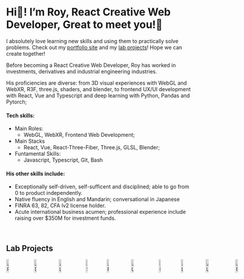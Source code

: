 # Hi👋! I’m Roy, React Creative Web Developer, Great to meet you!👋

I absolutely love learning new skills and using them to practically solve problems. Check out my [portfolio site](https://creative-ataraxia.github.io) and my <a href="#lab">lab projects</a>! Hope we can create together!

Before becoming a React Creative Web Developer, Roy has worked in investments, derivatives and industrial engineering industries.

His proficiencies are diverse: from 3D visual experiences with WebGL and WebXR, R3F, three.js, shaders, and blender, to frontend UX/UI development with React, Vue and Typescript and deep learning with Python, Pandas and Pytorch;

#### Tech skills:
* Main Roles: 
  - WebGL, WebXR, Frontend Web Development;
* Main Stacks
  - React, Vue, React-Three-Fiber, Three.js, GLSL, Blender;
* Funtamental Skills:
  - Javascript, Typescript, Git, Bash 

#### His other skills include:
-	Exceptionally self-driven, self-sufficent and disciplined; able to go from 0 to product independently.
-	Native fluency in English and Mandarin; conversational in Japanese
-	FINRA 63, 82, CFA lv2 license holder.
-	Acute international business acumen; professional experience include raising over $350M for investment funds.

<br>

<section id="lab">
  <h1>Lab Projects</h1>
</section>

<div style="display:flex;flex-direction:row;gap:1rem;">
<a href="https://creative-ataraxia.github.io/" rel='author' target='_blank'>
  <img src="https://creative-ataraxia.github.io/social/new_portfolio.png" width=35% height=35% alt="Portfolio">
</a>
<a href="https://creative-ataraxia.github.io/dddance/" rel='author' target='_blank'>
  <img src="https://creative-ataraxia.github.io/social/dddance.png" width=35% height=35% alt="Dance! Lights!">
</a>
<a href="https://creative-ataraxia.github.io/vivid-landing-page/" rel='author' target='_blank'>
  <img src="https://creative-ataraxia.github.io/social/vivid_landing_page.png" width=35% height=35% alt="Landing Page 1">
</a>
<a href="https://creative-ataraxia.github.io/meet-the-team-page/" rel='author' target='_blank'>
  <img src="https://creative-ataraxia.github.io/social/meet-the-team-page.png" width=35% height=35% alt="Scroll UI">
</a>
<a href="https://creative-ataraxia.github.io/roy-portfolio-ception/" rel='author' target='_blank'>
  <img src="https://creative-ataraxia.github.io/social/portfolio-ception.png" width=35% height=35% alt="Room with Laptop">
</a>
<a href="https://creative-ataraxia.github.io/legacy-portfolio-site/" rel='author' target='_blank'>
  <img src="https://creative-ataraxia.github.io/social/legacy_portfolio.png" width=35% height=35% alt="Legacy Portfolio">
</a>
<a href="https://creative-ataraxia.github.io/get_schwifty_portal/" rel='author' target='_blank'>
  <img src="https://creative-ataraxia.github.io/social/portal.png" width=35% height=35% alt="Rick's Portal">
</a>
<a href="https://creative-ataraxia.github.io/cyberpunk-sphere/" rel='author' target='_blank'>
  <img src="https://creative-ataraxia.github.io/social/cyber_sphere.png" width=35% height=35% alt="Living Sphere">
</a>
<a href="https://creative-ataraxia.github.io/sci-fi-gear-display/" rel='author' target='_blank'>
  <img src="https://creative-ataraxia.github.io/social/helmet.png" width=35% height=35% alt="Lights and Shadows">
</a>
<a href="https://creative-ataraxia.github.io/birds-over-sunset/" rel='author' target='_blank'>
  <img src="https://creative-ataraxia.github.io/social/birds_over_sunset.png" width=35% height=35% alt="Birds over Sunset">
</a>
</div>

<!---
unique_counter: 117
--->
